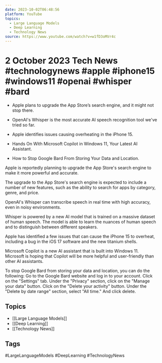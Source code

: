 ```yaml
---
date: 2023-10-02T06:48:56
platform: YouTube
topics:
  - Large Language Models
  - Deep Learning
  - Technology News
source: https://www.youtube.com/watch?v=w1fD3oMVr4c
---
```

# 2 October 2023 Tech News #technologynews #apple #iphone15 #windows11 #openai #whisper #bard

- Apple plans to upgrade the App Store’s search engine, and it might not stop there.

- OpenAI's Whisper is the most accurate AI speech recognition tool we've tried so far.

- Apple identifies issues causing overheating in the iPhone 15.

- Hands On With Microsoft Copilot in Windows 11, Your Latest AI Assistant.

- How to Stop Google Bard From Storing Your Data and Location.

Apple is reportedly planning to upgrade the App Store's search engine to make it more powerful and accurate. 

The upgrade to the App Store's search engine is expected to include a number of new features, such as the ability to search for apps by category, genre, and price.

OpenAI's Whisper can transcribe speech in real time with high accuracy, even in noisy environments.

Whisper is powered by a new AI model that is trained on a massive dataset of human speech. The model is able to learn the nuances of human speech and to distinguish between different speakers.

Apple has identified a few issues that can cause the iPhone 15 to overheat, including a bug in the iOS 17 software and the new titanium shells. 

Microsoft Copilot is a new AI assistant that is built into Windows 11.  Microsoft is hoping that Copilot will be more helpful and user-friendly than other AI assistants.

To stop Google Bard from storing your data and location, you can do the following: Go to the Google Bard website and log in to your account. Click on the "Settings" tab. Under the "Privacy" section, click on the "Manage your data" button. Click on the "Delete your activity" button. Under the "Delete by date range" section, select "All time." And click delete.

## Topics
- [[Large Language Models]]
- [[Deep Learning]]
- [[Technology News]]

## Tags
#LargeLanguageModels #DeepLearning #TechnologyNews